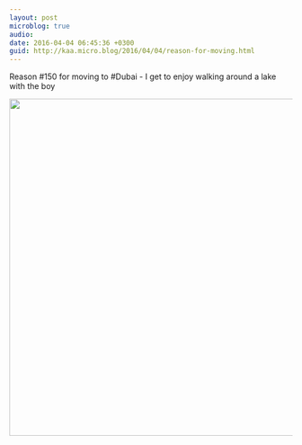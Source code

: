 ```yaml
---
layout: post
microblog: true
audio: 
date: 2016-04-04 06:45:36 +0300
guid: http://kaa.micro.blog/2016/04/04/reason-for-moving.html
---
```

Reason #150 for moving to #Dubai - I get to enjoy walking around a lake with the boy

<img src="https://micro.kaa.bz/uploads/2018/231886d6f8.jpg" width="600" height="600" />
